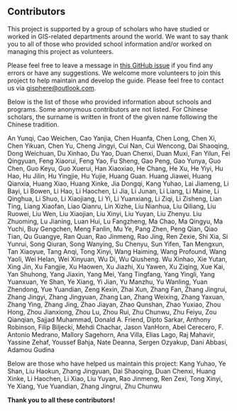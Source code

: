 ## Contributors

This project is supported by a group of scholars who have studied or worked in GIS-related departments around the world. We want to say thank you to all of those who provided school information and/or worked on managing this project as volunteers.

Please feel free to leave a message in [this GitHub issue](https://github.com/gisphere/gisphere.github.io) if you find any errors or have any suggestions. We welcome more volunteers to join this project to help maintain and develop the guide. Please feel free to contact us via [gisphere@outlook.com](mailto:gisphere@outlook.com).

Below is the list of those who provided information about schools and programs. Some anonymous contributors are not listed. For Chinese scholars, the surname is written in front of the given name following the Chinese tradition.

An Yunqi, Cao Weichen, Cao Yanjia, Chen Huanfa, Chen Long, Chen Xi, Chen Yikuan, Chen Yu, Cheng Jingyi, Cui Nan, Cui Wencong, Dai Shaoqing, Dong Weichuan, Du Xinhao, Du Yao, Duan Chenxi, Duan Muxi, Fan Yilun, Fei Qingyuan, Feng Xiaorui, Feng Yao, Fu Sheng, Gao Peng, Gao Yunya, Guo Chen, Guo Keyu, Guo Xuerui, Han Xiaoxiao, He Chang, He Xu, He Yiyi, Hu Hao, Hu Jilin, Hu Yingjie, Hu Yujie, Huang Guan. Huang Jiawei, Huang Qianxia, Huang Xiao, Huang Xinke, Jia Dongqi, Kang Yuhao, Lai Jiameng, Li Bayi, Li Bowen, Li Hao, Li Haochen, Li Jia, Li Junan, Li Liang, Li Maine, Li Qinghua, Li Shuo, Li Xiaojiang, Li Yi, Li Yuanxiang, Li Ziqi, Li Zisheng, Lian Ting, Liang Xiaofan, Liao Qianru, Lin Xizhe, Liu Nianhua, Liu Qiliang, Liu Ruowei, Liu Wen, Liu Xiaojian, Liu Xinyi, Liu Yuyan, Liu Zhenyu. Liu Zhuoming, Lu Jianing, Luan Hui, Lu Fangzheng, Ma Chao, Ma Qingyu, Ma Yuchi, Buy Gengchen, Meng Fanlin, Mu Ye, Pang Zhen, Peng Qian, Qiao Tian, Qu Guangye, Ran Quan, Rao Jinmeng, Rao Jing, Ren Zexie, Shi Xia, Si Yunrui, Song Qiuran, Song Wanying, Su Chenyu, Sun Yifen, Tan Mengxun, Tan Xiaoyue, Tang Anqi, Tong Xinyi, Wang Haiming, Wang Profound, Wang Yaoli, Wei Helan, Wei Xinyuan, Wu Di, Wu Qiusheng. Wu Xinhao, Xie Yutan, Xing Jin, Xu Fangjie, Xu Haowen, Xu Jiazhi, Xu Yawen, Xu Ziqing, Xue Kai, Yan Shuhong, Yang Jiaxin, Yang Mei, Yang Tingfang, Yang Yingli, Yang Yuanxuan, Ye Shan, Ye Xiang, Yi Jian, Yu Manzhu, Yu Wanling, Yuan Zhendong, Yue Yuandian, Zeng Kexin, Zhai Xun, Zhang Fan, Zhang Jingrui, Zhang Jingyi, Zhang Jingyuan, Zhang Lan, Zhang Weixing, Zhang Yaxuan, Zhang Ying, Zhang Jing, Zhao Jiayan, Zhao Qunshan, Zhao Yuxiao, Zhou Hong, Zhou Jianxiong, Zhou Lu, Zhou Rui, Zhu Chunwu, Zhu Feiyu, Zou Qianqian, Sajjad Muhammad, Donald A. Friend, Dipto Sarkar, Anthony Robinson, Filip Biljecki, Mehdi Chachar, Jason VanHorn, Abel Cerecero, F. Antonio Medrano, Mallory Sagehorn, Ana Villa, Elias Lago, Raj Mahavir, Yassine Zehaf, Youssef Bahja, Nate Deanna, Sergen Ozyakup, Dani Abbasi, Adamou Gudina


Below are those who have helped us maintain this project:
Kang Yuhao, Ye Shan, Liu Haokun, Zhang Jingyuan, Dai Shaoqing, Duan Chenxi, Huang Xinke, Li Haochen, Li Xiao, Liu Yuyan, Rao Jinmeng, Ren Zexi, Tong Xinyi, Ye Xiang, Yue Yuandian, Zhang Jingrui, Zhu Chunwu

**Thank you to all these contributors!**
